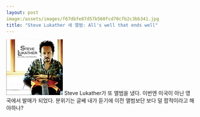 ```yaml
---
layout: post
image:/assets/images/f67dbfe87d57b560fcd70cfb2c3bb341.jpg
title: "Steve Lukather 새 앨범: All's well that ends well"
---
```


![image](/assets/images/f67dbfe87d57b560fcd70cfb2c3bb341.jpg)
Steve Lukather가 또 앨범을 냈다. 이번엔 미국이 아닌 영국에서 발매가 되었다.
분위기는 글쎄 내가 듣기에 이전 앨범보단 보다 덜 팝적이라고 해야하나?



